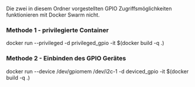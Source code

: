 Die zwei in diesem Ordner vorgestellten GPIO Zugriffsmöglichkeiten
funktionieren mit Docker Swarm nicht.

### Methode 1 - privilegierte Container
docker run --privileged -d privileged_gpio -it $(docker build -q .)
### Methode 2 - Einbinden des GPIO Gerätes
docker run --device /dev/gpiomem /dev/i2c-1 -d deviced_gpio -it $(docker build -q .)

